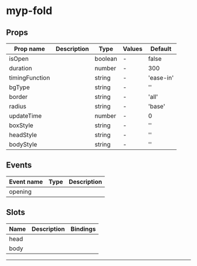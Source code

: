 # myp-fold

## Props

| Prop name      | Description | Type    | Values | Default   |
| -------------- | ----------- | ------- | ------ | --------- |
| isOpen         |             | boolean | -      | false     |
| duration       |             | number  | -      | 300       |
| timingFunction |             | string  | -      | 'ease-in' |
| bgType         |             | string  | -      | ''        |
| border         |             | string  | -      | 'all'     |
| radius         |             | string  | -      | 'base'    |
| updateTime     |             | number  | -      | 0         |
| boxStyle       |             | string  | -      | ''        |
| headStyle      |             | string  | -      | ''        |
| bodyStyle      |             | string  | -      | ''        |

## Events

| Event name | Type | Description |
| ---------- | ---- | ----------- |
| opening    |      |

## Slots

| Name | Description | Bindings |
| ---- | ----------- | -------- |
| head |             |          |
| body |             |          |

---
